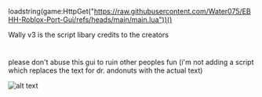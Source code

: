 loadstring(game:HttpGet("https://raw.githubusercontent.com/Water075/EBHH-Roblox-Port-Gui/refs/heads/main/main.lua"))()

Wally v3 is the script libary credits to the creators
#
please don't abuse this gui to ruin other peoples fun
(i'm not adding a script which replaces the text for dr. andonuts with the actual text)

![alt text](https://i.ibb.co/cSvzL9BN/EBHH1-0-0-FUCKERS.png)
